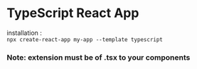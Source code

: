 # TypeScript React App
installation : <br>
`npx create-react-app my-app --template typescript`

### Note: extension must be of .tsx to your components

